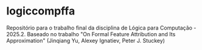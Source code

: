 # logiccompffa
Repositório para o trabalho final da disciplina de Lógica para Computação - 2025.2. Baseado no trabalho "On Formal Feature Attribution and Its Approximation" (Jinqiang Yu, Alexey Ignatiev, Peter J. Stuckey)
